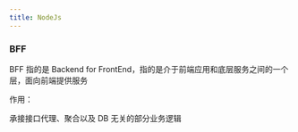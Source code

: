 ```yaml
---
title: NodeJs
---
```


### BFF

BFF 指的是 Backend for FrontEnd，指的是介于前端应用和底层服务之间的一个层，面向前端提供服务

作用：

承接接口代理、聚合以及 DB 无关的部分业务逻辑